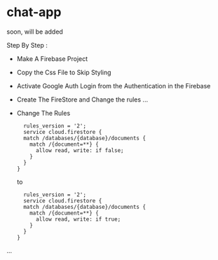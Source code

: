 # chat-app

soon, will be added

Step By Step :

- Make A Firebase Project
- Copy the Css File to Skip Styling
- Activate Google Auth Login from the Authentication in the Firebase
- Create The FireStore and Change the rules
...

- Change The Rules

        rules_version = '2';
        service cloud.firestore {
        match /databases/{database}/documents {
          match /{document=**} {
            allow read, write: if false;
          }
        } 
      }

  to
  
        rules_version = '2';
        service cloud.firestore {
        match /databases/{database}/documents {
          match /{document=**} {
            allow read, write: if true;
          }
        } 
      }

...
